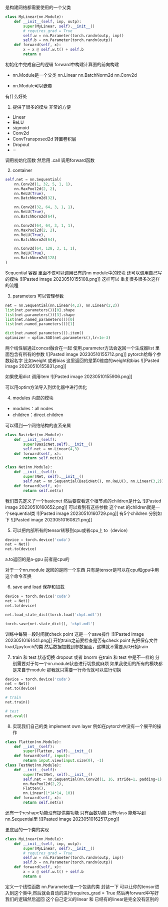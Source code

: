 是构建网络都需要使用的一个父类
```python
class MyLinear(nn.Module):
	def __init__(self, inp, outp):
		super(MyLinear, self).__init__()
		# requires_grad = True
		self.w = nn.Parameter(torch.randn(outp, inp))
		self.b = nn.Parameter(torch.randn(outp))
	def forward(self, x):
		x = x @ self.w.t() + self.b
		return x
```
初始化中完成自己的逻辑
forward中构建计算图的前向构建

- nn.Module是一个父类
nn.Linear
nn.BatchNorm2d
nn.Conv2d

- nn.Module可以嵌套

有什么好处
1. 提供了很多的模块 非常的方便
- Linear
- ReLU
- sigmoid
- Conv2d
- ConvTransposed2d 转置卷积层
- Dropout
- ···

调用初始化函数 然后用 .call 调用forward函数

2. container
```python
self.net = nn.Sequential(
	nn.Conv2d(1, 32, 5, 1, 1),
	nn.MaxPool2d(2, 2),
	nn.ReLU(True),
	nn.BatchNorm2d(32),

	nn.Conv2d(32, 64, 3, 1, 1),
	nn.ReLU(True),
	nn.BatchNorm2d(64),

	nn.Conv2d(64, 64, 3, 1, 1),
	nn.MaxPool2d(2, 2),
	nn.ReLU(True),
	nn.BatchNorm2d(64),

	nn.Conv2d(64, 128, 3, 1, 1),
	nn.ReLU(True),
	nn.BatchNorm2d(128)
)
```
Sequential 容器
里面不仅可以调用已有的nn module中的模块
还可以调用自己写的模块
![[Pasted image 20230510155108.png]]
这样可以 重复很多很多次这样的流程

3. parameters 可以管理参数
```python
net = nn.Sequential(nn.Linear(4,2), nn.Linear(2,2))
list(net.parameters())[0].shape
list(net.parameters())[3].shape
list(net.named_parameters())[0]
list(net.named_parameters())[1]

dict(net.named_parameters()).item()
optimizer = optim.SGD(net.parameters(),lr=1e-3)
```
两个线性层通过concat融合在一起
使用.parameter方法会返回一个生成器list
里面包含有所有的参数
![[Pasted image 20230510155712.png]]
pytorch给每个参数起名字 比如weight 或者bias
这里返回的是第0维度的weight和bias
![[Pasted image 20230510155831.png]]

如果使用dict 调用item
![[Pasted image 20230510155906.png]]

可以用optim方法导入到优化器中进行优化


4. modules 内部的模块
- modules：all nodes
- children：direct children

可以得到一个网络结构的直系亲属
```python
class BasicNet(nn.Module):
	def __init__(self):
		super(BasicNet.self).__init__()
		self.net = nn.Linear(4,3)
	def forward(self, x):
		return self.net(x)

class Net(nn.Module):
	def __init__(self):
		super(Net, self).__init__()
		self.net = nn.Sequential(BasicNet(), nn.ReLU(), nn.Linear(3,2))
	def forward(self, x):
		return self.net(x)
```
我们首先定义了一个basicnet
然后要查看这个根节点的children是什么
![[Pasted image 20230510160652.png]]
可以看到有这些参数
这个net 的children就是一个sequential类
![[Pasted image 20230510160729.png]]
有5个children 分别如下
![[Pasted image 20230510160821.png]]


5. 可以把内部所有的tensor转移到cpu或者cpu上 to（device）
```python
device = torch.device('cuda')
net = Net()
net.to(device)
```
a.to返回的是a-gpu
前者是cpu的

对于一个nn.module 返回的是同一个东西
只有是tensor是可以在cpu和gpu中用这个命令互换

6. save and load 保存和加载
```python
device = torch.device('cuda')
net = Net()
net.to(device)

net.load_state_dict(torch.load('ckpt.mdl'))

torch.save(net.state_dict(), 'ckpt.mdl')
```
训练中每隔一段时间就check point
这是一个save操作
![[Pasted image 20230510161441.png]]
开始train之前要检查是否有check point
先把保存文件load为pytorch的类
然后数据加载到参数里面，这样就不需要从0开始train


7. train 和 test 状态切换
dropout 或者 bnorm 在train 和 test 中是不一样的
分别需要对于每一个nn.module状态进行切换就麻烦
如果我使用的所有的模块都是来自于module
那我就只需要一行命令就可以进行切换
```python
device = torch.device('cuda')
net = Net()
net.to(device)

# train
net.train()

# test
net.eval()
```


8. 实现我们自己的类 implement own layer
例如在pytorch中没有一个展平的操作
```python
class Flatten(nn.Module):
	def __int__(self):
		super(Flatten, self).__init__()
	def forward(self, input):
		return input.view(input.size(0), -1)
class TestNet(nn.Module):
	def __init__(self):
		super(TestNet, self).__init__()
		self.net = nn.Sequential(nn.Conv2d(1, 16, stride=1, padding=1),
		nn.MaxPool2d(2,2),
		Flatten(),
		nn.Linear(1*14*14, 10))
	def forward(self, x):
		return self.net(x)
```
还有一个reshape功能没有提供类功能
只有函数功能
只有class 能够写到nn.Sequential里
![[Pasted image 20230510162517.png]]

更底层的一个类的实现
```python
class MyLinear(nn.Module):
	def __init__(self, inp, outp):
		super(MyLinear, self).__init__()
		# requires_grad = True
		self.w = nn.Parameter(torch.randn(outp, inp))
		self.b = nn.Parameter(torch.randn(outp))
	def forward(self, x):
		x = x @ self.w.t() + self.b
		return x
```
定义一个线性函数
nn.Parameter是一个包装的类 封装一下
可以让你的tensor进入到这个类中,然后就会自动的进行requires_grad = True
然后再forward中写好我们的逻辑然后返回
这个自己定义的linear 和 已经有的linear是完全没有区别的